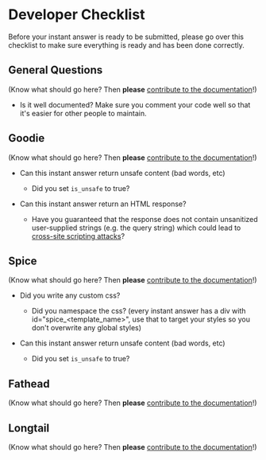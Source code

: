# Developer Checklist

Before your instant answer is ready to be submitted, please go over this checklist to make sure everything is ready and has been done correctly.

## General Questions

(Know what should go here? Then **please** [contribute to the documentation](https://github.com/duckduckgo/duckduckgo-documentation/blob/master/CONTRIBUTING.md)!)

- Is it well documented? Make sure you comment your code well so that it's easier for other people to maintain.

## Goodie

(Know what should go here? Then **please** [contribute to the documentation](https://github.com/duckduckgo/duckduckgo-documentation/blob/master/CONTRIBUTING.md)!)

- Can this instant answer return unsafe content (bad words, etc)
     - Did you set `is_unsafe` to true?

- Can this instant answer return an HTML response?
     - Have you guaranteed that the response does not contain unsanitized user-supplied strings (e.g. the query string) which could lead to [cross-site scripting attacks](https://www.owasp.org/index.php/Cross-site_Scripting_%28XSS%29)?

## Spice

(Know what should go here? Then **please** [contribute to the documentation](https://github.com/duckduckgo/duckduckgo-documentation/blob/master/CONTRIBUTING.md)!)

- Did you write any custom css?
    - Did you namespace the css? (every instant answer has a div with id="spice_<template_name>", use that to target your styles so you don't overwrite any global styles)

- Can this instant answer return unsafe content (bad words, etc)
    - Did you set `is_unsafe` to true?

## Fathead

(Know what should go here? Then **please** [contribute to the documentation](https://github.com/duckduckgo/duckduckgo-documentation/blob/master/CONTRIBUTING.md)!)

## Longtail

(Know what should go here? Then **please** [contribute to the documentation](https://github.com/duckduckgo/duckduckgo-documentation/blob/master/CONTRIBUTING.md)!)
